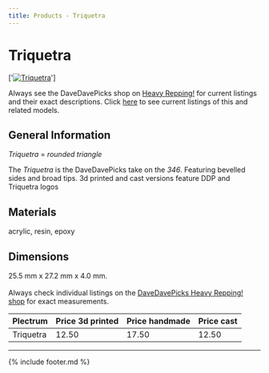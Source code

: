```yaml
---
title: Products - Triquetra
---
```

# Triquetra

['[![Triquetra](../../assets/images/triquetra_01.jpg)](../picks/triquetra)']

Always see the DaveDavePicks shop on [Heavy Repping!](https://www.heavyrepping.com/shop/store/davedavepicks/) for current listings and their exact descriptions. Click [here](https://heavyrepping.com/davedavepicks/?s=Triquetra&post_type=product) to see current listings of this and related models.

## General Information
*Triquetra* = *rounded triangle*

The *Triquetra* is the DaveDavePicks take on the *346*. Featuring bevelled sides and broad tips. 3d printed and cast versions feature DDP and Triquetra logos

## Materials
acrylic, resin, epoxy

## Dimensions
25.5 mm x 27.2 mm x 4.0 mm.<br/><br/>Always check individual listings on the [DaveDavePicks Heavy Repping! shop](https://heavyrepping.com/davedavepicks/shop/) for exact measurements.

| **Plectrum**                                        | **Price 3d printed**   | **Price handmade**   | **Price cast**   |
|:----------------------------------------------------|:-----------------------|:---------------------|:-----------------|
| Triquetra                                          | 12.50               | 17.50             | 12.50         |

---

{% include footer.md %}